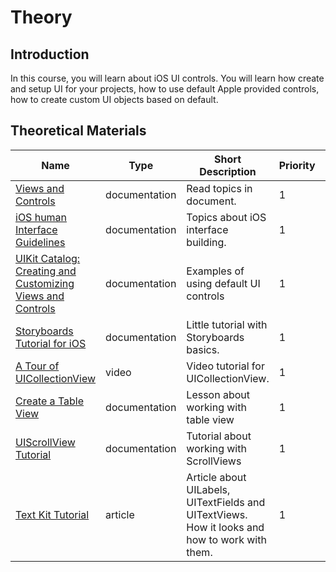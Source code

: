 # Theory

## Introduction

In this course, you will learn about iOS UI controls. You will learn how create and setup UI for your projects, how to
use default Apple provided controls, how to create custom UI objects based on default.

## Theoretical Materials

| Name                                                                                                                                                                                       | Type          | Short Description                                                                             | Priority | Estimation (h) |
| ------------------------------------------------------------------------------------------------------------------------------------------------------------------------------------------ | ------------- | --------------------------------------------------------------------------------------------- | -------- | -------------- |
| [Views and Controls](https://developer.apple.com/documentation/uikit/views_and_controls)                                                                                                   | documentation | Read topics in document.                                                                      | 1        | 2              |
| [iOS human Interface Guidelines](https://developer.apple.com/design/human-interface-guidelines/ios/overview/themes/)                                                                       | documentation | Topics about iOS interface building.                                                          | 1        | 8              |
| [UIKit Catalog: Creating and Customizing Views and Controls](https://developer.apple.com/documentation/uikit/views_and_controls/uikit_catalog_creating_and_customizing_views_and_controls) | documentation | Examples of using default UI controls                                                         | 1        | 4              |
| [Storyboards Tutorial for iOS](https://www.raywenderlich.com/464-storyboards-tutorial-for-ios-part-1)                                                                                      | documentation | Little tutorial with Storyboards basics.                                                      | 1        | 4              |
| [A Tour of UICollectionView](https://developer.apple.com/videos/play/wwdc2018/225/)                                                                                                        | video         | Video tutorial for UICollectionView.                                                          | 1        | 1              |
| [Create a Table View](https://developer.apple.com/library/archive/referencelibrary/GettingStarted/DevelopiOSAppsSwift/CreateATableView.html)                                               | documentation | Lesson about working with table view                                                          | 1        | 4              |
| [UIScrollView Tutorial](https://www.raywenderlich.com/560-uiscrollview-tutorial-getting-started)                                                                                           | documentation | Tutorial about working with ScrollViews                                                       | 1        | 0.5            |
| [Text Kit Tutorial](https://www.raywenderlich.com/5960-text-kit-tutorial-getting-started)                                                                                                  | article       | Article about UILabels, UITextFields and UITextViews. How it looks and how to work with them. | 1        | 4              |

